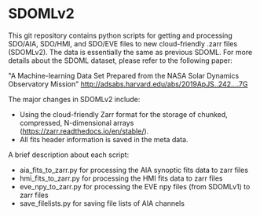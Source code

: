 # SDOMLv2

This git repository contains python scripts for getting and processing SDO/AIA, SDO/HMI, and SDO/EVE files to new cloud-friendly .zarr files (SDOMLv2). The data is essentially the same as previous SDOML. For more details about the SDOML dataset, please refer to the following paper:

"A Machine-learning Data Set Prepared from the NASA Solar Dynamics Observatory Mission" http://adsabs.harvard.edu/abs/2019ApJS..242....7G

The major changes in SDOMLv2 include:

- Using the cloud-friendly Zarr format for the storage of chunked, compressed, N-dimensional arrays (https://zarr.readthedocs.io/en/stable/).
- All fits header information is saved in the meta data.

A brief description about each script:
* aia_fits_to_zarr.py for processing the AIA synoptic fits data to zarr files
* hmi_fits_to_zarr.py for processing the HMI fits data to zarr files
* eve_npy_to_zarr.py for processing the EVE npy files (from SDOMLv1) to zarr files
* save_filelists.py for saving file lists of AIA channels
